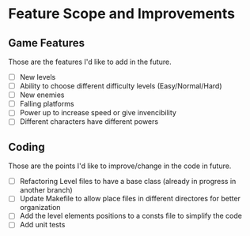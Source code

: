 # Feature Scope and Improvements

## Game Features

Those are the features I'd like to add in the future.

- [ ] New levels
- [ ] Ability to choose different difficulty levels (Easy/Normal/Hard)
- [ ] New enemies
- [ ] Falling platforms
- [ ] Power up to increase speed or give invencibility
- [ ] Different characters have different powers

## Coding

Those are the points I'd like to improve/change in the code in future.

- [ ] Refactoring Level files to have a base class (already in progress in another branch)
- [ ] Update Makefile to allow place files in different directores for better organization
- [ ] Add the level elements positions to a consts file to simplify the code
- [ ] Add unit tests
